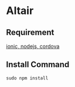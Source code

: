 # Altair

## Requirement

[ionic, nodejs, cordova](https://qiita.com/clown0082/items/5405c53eb955f985edda)


## Install Command
```
sudo npm install
```
